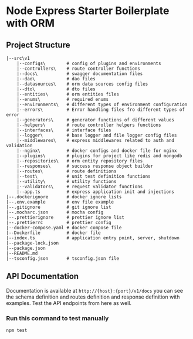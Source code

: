 # Node Express Starter Boilerplate with ORM

## Project Structure

```
|--src\v1
    |--configs\        # config of plugins and environments
    |--controllers\    # route controller functions
    |--docs\           # swagger documentation files
    |--dao\            # dao files
    |--datasources\    # orm data sources config files
    |--dto\            # dto files
    |--entities\       # orm entities files
    |--enums\          # required enums
    |--environments\   # different types of environment configuration
    |--errors\         # Error handling files fro different types of error
    |--generators\     # generator functions of different values
    |--helpers\        # route controller helpers functions
    |--interfaces\     # interface files
    |--logger\         # base logger and file logger config files
    |--middlewares\    # express middlewares related to auth and validation
    |--nginx\          # docker configs and docker file for nginx
    |--plugins\        # plugins for project like redis and mongodb
    |--repositories\   # orm entity repository files
    |--responses\      # success response object builder
    |--routes\         # route definitions
    |--test\           # unit test definition functions
    |--utility\        # utility functions
    |--validators\     # request validator functions
    |--app.ts          # express application init and injections
|--.dockerignore       # docker ignore lists
|--.env.example        # env file example
|--.gitignore          # git ignore list
|--.mocharc.json       # mocha config
|--.prettierignore     # prettier ignore list
|--.prettierrc         # prettier config
|--docker-compose.yaml # docker compose file
|--Dockerfile          # docker file
|--index.ts            # application entry point, server, shutdown
|--package-lock.json
|--package.json
|--README.md
|--tsconfig.json       # tsconfig.json file
```

## API Documentation

Documentation is available at `http://{host}:{port}/v1/docs` you can see the schema definition and routes definition and response definition with examples. Test the API endpoints from here as well.

### Run this command to test manually

```
npm test
```
